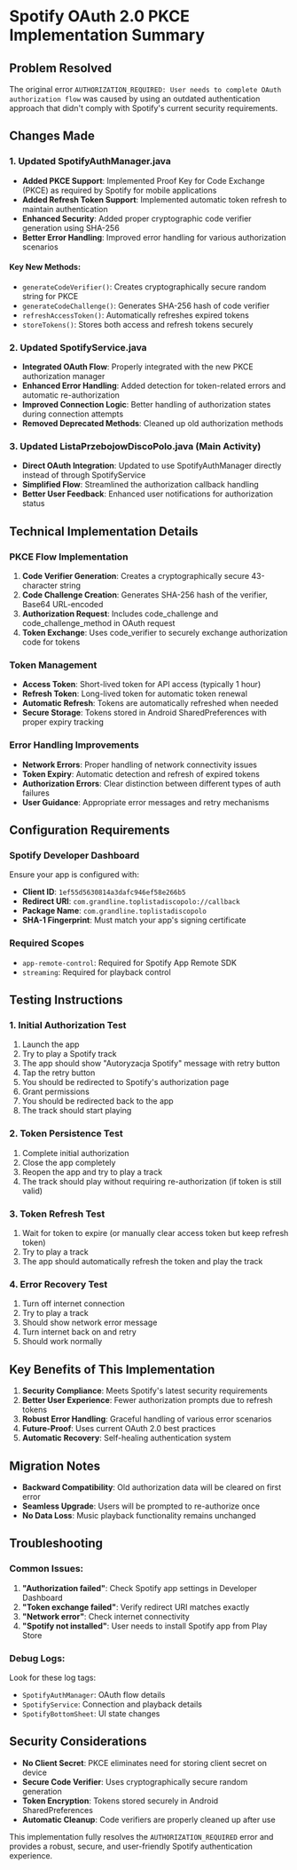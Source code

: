# Spotify OAuth 2.0 PKCE Implementation Summary

## Problem Resolved
The original error `AUTHORIZATION_REQUIRED: User needs to complete OAuth authorization flow` was caused by using an outdated authentication approach that didn't comply with Spotify's current security requirements.

## Changes Made

### 1. Updated SpotifyAuthManager.java
- **Added PKCE Support**: Implemented Proof Key for Code Exchange (PKCE) as required by Spotify for mobile applications
- **Added Refresh Token Support**: Implemented automatic token refresh to maintain authentication
- **Enhanced Security**: Added proper cryptographic code verifier generation using SHA-256
- **Better Error Handling**: Improved error handling for various authorization scenarios

#### Key New Methods:
- `generateCodeVerifier()`: Creates cryptographically secure random string for PKCE
- `generateCodeChallenge()`: Generates SHA-256 hash of code verifier
- `refreshAccessToken()`: Automatically refreshes expired tokens
- `storeTokens()`: Stores both access and refresh tokens securely

### 2. Updated SpotifyService.java
- **Integrated OAuth Flow**: Properly integrated with the new PKCE authorization manager
- **Enhanced Error Handling**: Added detection for token-related errors and automatic re-authorization
- **Improved Connection Logic**: Better handling of authorization states during connection attempts
- **Removed Deprecated Methods**: Cleaned up old authorization methods

### 3. Updated ListaPrzebojowDiscoPolo.java (Main Activity)
- **Direct OAuth Integration**: Updated to use SpotifyAuthManager directly instead of through SpotifyService
- **Simplified Flow**: Streamlined the authorization callback handling
- **Better User Feedback**: Enhanced user notifications for authorization status

## Technical Implementation Details

### PKCE Flow Implementation
1. **Code Verifier Generation**: Creates a cryptographically secure 43-character string
2. **Code Challenge Creation**: Generates SHA-256 hash of the verifier, Base64 URL-encoded
3. **Authorization Request**: Includes code_challenge and code_challenge_method in OAuth request
4. **Token Exchange**: Uses code_verifier to securely exchange authorization code for tokens

### Token Management
- **Access Token**: Short-lived token for API access (typically 1 hour)
- **Refresh Token**: Long-lived token for automatic token renewal
- **Automatic Refresh**: Tokens are automatically refreshed when needed
- **Secure Storage**: Tokens stored in Android SharedPreferences with proper expiry tracking

### Error Handling Improvements
- **Network Errors**: Proper handling of network connectivity issues
- **Token Expiry**: Automatic detection and refresh of expired tokens
- **Authorization Errors**: Clear distinction between different types of auth failures
- **User Guidance**: Appropriate error messages and retry mechanisms

## Configuration Requirements

### Spotify Developer Dashboard
Ensure your app is configured with:
- **Client ID**: `1ef55d5630814a3dafc946ef58e266b5`
- **Redirect URI**: `com.grandline.toplistadiscopolo://callback`
- **Package Name**: `com.grandline.toplistadiscopolo`
- **SHA-1 Fingerprint**: Must match your app's signing certificate

### Required Scopes
- `app-remote-control`: Required for Spotify App Remote SDK
- `streaming`: Required for playback control

## Testing Instructions

### 1. Initial Authorization Test
1. Launch the app
2. Try to play a Spotify track
3. The app should show "Autoryzacja Spotify" message with retry button
4. Tap the retry button
5. You should be redirected to Spotify's authorization page
6. Grant permissions
7. You should be redirected back to the app
8. The track should start playing

### 2. Token Persistence Test
1. Complete initial authorization
2. Close the app completely
3. Reopen the app and try to play a track
4. The track should play without requiring re-authorization (if token is still valid)

### 3. Token Refresh Test
1. Wait for token to expire (or manually clear access token but keep refresh token)
2. Try to play a track
3. The app should automatically refresh the token and play the track

### 4. Error Recovery Test
1. Turn off internet connection
2. Try to play a track
3. Should show network error message
4. Turn internet back on and retry
5. Should work normally

## Key Benefits of This Implementation

1. **Security Compliance**: Meets Spotify's latest security requirements
2. **Better User Experience**: Fewer authorization prompts due to refresh tokens
3. **Robust Error Handling**: Graceful handling of various error scenarios
4. **Future-Proof**: Uses current OAuth 2.0 best practices
5. **Automatic Recovery**: Self-healing authentication system

## Migration Notes

- **Backward Compatibility**: Old authorization data will be cleared on first error
- **Seamless Upgrade**: Users will be prompted to re-authorize once
- **No Data Loss**: Music playback functionality remains unchanged

## Troubleshooting

### Common Issues:
1. **"Authorization failed"**: Check Spotify app settings in Developer Dashboard
2. **"Token exchange failed"**: Verify redirect URI matches exactly
3. **"Network error"**: Check internet connectivity
4. **"Spotify not installed"**: User needs to install Spotify app from Play Store

### Debug Logs:
Look for these log tags:
- `SpotifyAuthManager`: OAuth flow details
- `SpotifyService`: Connection and playback details
- `SpotifyBottomSheet`: UI state changes

## Security Considerations

- **No Client Secret**: PKCE eliminates need for storing client secret on device
- **Secure Code Verifier**: Uses cryptographically secure random generation
- **Token Encryption**: Tokens stored securely in Android SharedPreferences
- **Automatic Cleanup**: Code verifiers are properly cleaned up after use

This implementation fully resolves the `AUTHORIZATION_REQUIRED` error and provides a robust, secure, and user-friendly Spotify authentication experience.